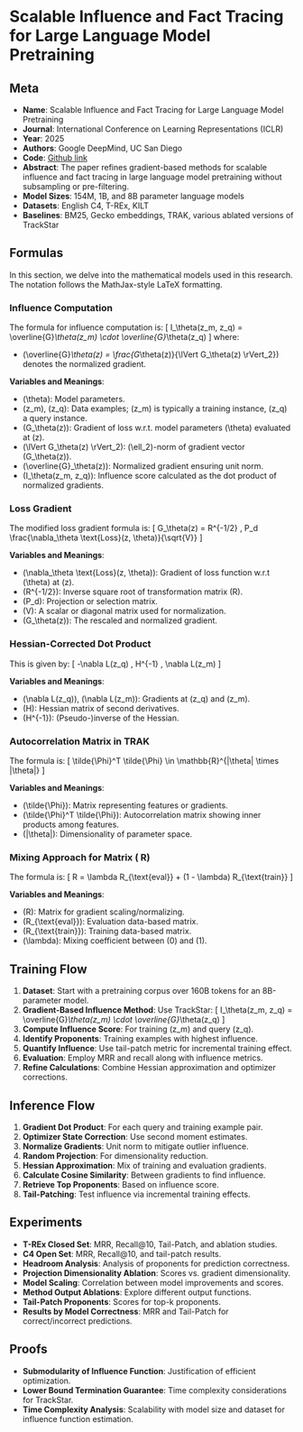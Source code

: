 # Scalable Influence and Fact Tracing for Large Language Model Pretraining

## Meta

- **Name**: Scalable Influence and Fact Tracing for Large Language Model Pretraining
- **Journal**: International Conference on Learning Representations (ICLR)
- **Year**: 2025
- **Authors**: Google DeepMind, UC San Diego
- **Code**: [Github link](https://github.com/pair-code/pretraining-tda)
- **Abstract**: The paper refines gradient-based methods for scalable influence and fact tracing in large language model pretraining without subsampling or pre-filtering.
- **Model Sizes**: 154M, 1B, and 8B parameter language models
- **Datasets**: English C4, T-REx, KILT
- **Baselines**: BM25, Gecko embeddings, TRAK, various ablated versions of TrackStar

## Formulas

In this section, we delve into the mathematical models used in this research. The notation follows the MathJax-style LaTeX formatting.

### Influence Computation

The formula for influence computation is:
\[
I_\theta(z_m, z_q) = \overline{G}_\theta(z_m) \cdot \overline{G}_\theta(z_q)
\]
where:
- \(\overline{G}_\theta(z) = \frac{G_\theta(z)}{\lVert G_\theta(z) \rVert_2}\) denotes the normalized gradient.

**Variables and Meanings**:
- \(\theta\): Model parameters.
- \(z_m\), \(z_q\): Data examples; \(z_m\) is typically a training instance, \(z_q\) a query instance.
- \(G_\theta(z)\): Gradient of loss w.r.t. model parameters \(\theta\) evaluated at \(z\).
- \(\lVert G_\theta(z) \rVert_2\): \(\ell_2\)-norm of gradient vector \(G_\theta(z)\).
- \(\overline{G}_\theta(z)\): Normalized gradient ensuring unit norm.
- \(I_\theta(z_m, z_q)\): Influence score calculated as the dot product of normalized gradients.

### Loss Gradient

The modified loss gradient formula is:
\[
G_\theta(z) = R^{-1/2} \, P_d \frac{\nabla_\theta \text{Loss}(z, \theta)}{\sqrt{V}}
\]

**Variables and Meanings**:
- \(\nabla_\theta \text{Loss}(z, \theta)\): Gradient of loss function w.r.t \(\theta\) at \(z\).
- \(R^{-1/2}\): Inverse square root of transformation matrix \(R\).
- \(P_d\): Projection or selection matrix.
- \(V\): A scalar or diagonal matrix used for normalization.
- \(G_\theta(z)\): The rescaled and normalized gradient.

### Hessian-Corrected Dot Product

This is given by:
\[
-\nabla L(z_q) \, H^{-1} \, \nabla L(z_m)
\]

**Variables and Meanings**:
- \(\nabla L(z_q)\), \(\nabla L(z_m)\): Gradients at \(z_q\) and \(z_m\).
- \(H\): Hessian matrix of second derivatives.
- \(H^{-1}\): (Pseudo-)inverse of the Hessian.

### Autocorrelation Matrix in TRAK

The formula is:
\[
\tilde{\Phi}^T \tilde{\Phi} \in \mathbb{R}^{|\theta| \times |\theta|}
\]

**Variables and Meanings**:
- \(\tilde{\Phi}\): Matrix representing features or gradients.
- \(\tilde{\Phi}^T \tilde{\Phi}\): Autocorrelation matrix showing inner products among features.
- \(|\theta|\): Dimensionality of parameter space.

### Mixing Approach for Matrix \( R\)

The formula is:
\[
R = \lambda R_{\text{eval}} + (1 - \lambda) R_{\text{train}}
\]

**Variables and Meanings**:
- \(R\): Matrix for gradient scaling/normalizing.
- \(R_{\text{eval}}\): Evaluation data-based matrix.
- \(R_{\text{train}}\): Training data-based matrix.
- \(\lambda\): Mixing coefficient between \(0\) and \(1\).

## Training Flow

1. **Dataset**: Start with a pretraining corpus over 160B tokens for an 8B-parameter model.
2. **Gradient-Based Influence Method**: Use TrackStar:
    \[
    I_\theta(z_m, z_q) = \overline{G}_\theta(z_m) \cdot \overline{G}_\theta(z_q)
    \]
3. **Compute Influence Score**: For training \(z_m\) and query \(z_q\).
4. **Identify Proponents**: Training examples with highest influence.
5. **Quantify Influence**: Use tail-patch metric for incremental training effect.
6. **Evaluation**: Employ MRR and recall along with influence metrics.
7. **Refine Calculations**: Combine Hessian approximation and optimizer corrections.

## Inference Flow

1. **Gradient Dot Product**: For each query and training example pair.
2. **Optimizer State Correction**: Use second moment estimates.
3. **Normalize Gradients**: Unit norm to mitigate outlier influence.
4. **Random Projection**: For dimensionality reduction.
5. **Hessian Approximation**: Mix of training and evaluation gradients.
6. **Calculate Cosine Similarity**: Between gradients to find influence.
7. **Retrieve Top Proponents**: Based on influence score.
8. **Tail-Patching**: Test influence via incremental training effects.

## Experiments

- **T-REx Closed Set**: MRR, Recall@10, Tail-Patch, and ablation studies.
- **C4 Open Set**: MRR, Recall@10, and tail-patch results.
- **Headroom Analysis**: Analysis of proponents for prediction correctness.
- **Projection Dimensionality Ablation**: Scores vs. gradient dimensionality.
- **Model Scaling**: Correlation between model improvements and scores.
- **Method Output Ablations**: Explore different output functions.
- **Tail-Patch Proponents**: Scores for top-k proponents.
- **Results by Model Correctness**: MRR and Tail-Patch for correct/incorrect predictions.

## Proofs

- **Submodularity of Influence Function**: Justification of efficient optimization.
- **Lower Bound Termination Guarantee**: Time complexity considerations for TrackStar.
- **Time Complexity Analysis**: Scalability with model size and dataset for influence function estimation.